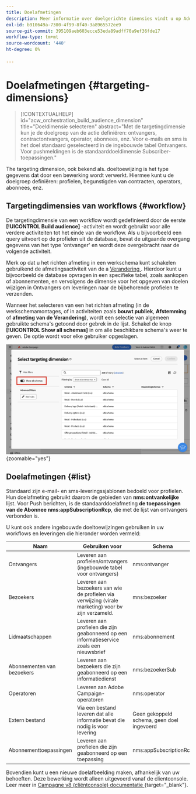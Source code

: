 ```yaml
---
title: Doelafmetingen
description: Meer informatie over doelgerichte dimensies vindt u op Adobe Campaign Web
exl-id: b910649a-7300-4f99-8f40-3a8965572ee9
source-git-commit: 395109aeb603ecce53eda89adff70a9ef36fde17
workflow-type: tm+mt
source-wordcount: '440'
ht-degree: 0%

---
```


# Doelafmetingen {#targeting-dimensions}

>[!CONTEXTUALHELP]
>id="acw_orchestration_build_audience_dimension"
>title="Doeldimensie selecteren"
>abstract="Met de targetingdimensie kun je de doelgroep van de actie definiëren: ontvangers, contractontvangers, operator, abonnees, enz. Voor e-mails en sms is het doel standaard geselecteerd in de ingebouwde tabel Ontvangers. Voor pushmeldingen is de standaarddoeldimensie Subscriber-toepassingen."

The targeting dimension, ook bekend als. doeltoewijzing is het type gegevens dat door een bewerking wordt verwerkt. Hiermee kunt u de doelgroep definiëren: profielen, begunstigden van contracten, operators, abonnees, enz.

## Targetingdimensies van workflows {#workflow}

De targetingdimensie van een workflow wordt gedefinieerd door de eerste **[!UICONTROL Build audience]** -activiteit en wordt gebruikt voor alle verdere activiteiten tot het einde van de workflow. Als u bijvoorbeeld een query uitvoert op de profielen uit de database, bevat de uitgaande overgang gegevens van het type &#39;ontvanger&#39; en wordt deze overgebracht naar de volgende activiteit.

Merk op dat u het richten afmeting in een werkschema kunt schakelen gebruikend de afmetingsactiviteit van de a [ Verandering ](../workflows/activities/change-dimension.md). Hierdoor kunt u bijvoorbeeld de database opvragen in een specifieke tabel, zoals aankopen of abonnementen, en vervolgens de dimensie voor het opgeven van doelen wijzigen in Ontvangers om leveringen naar de bijbehorende profielen te verzenden.

Wanneer het selecteren van een het richten afmeting (in de werkschemamontages, of in activiteiten zoals **bouwt publiek**, **Afstemming** of **afmeting van de Verandering**), wordt een selectie van algemeen gebruikte schema&#39;s getoond door gebrek in de lijst. Schakel de knop **[!UICONTROL Show all schemas]** in om alle beschikbare schema&#39;s weer te geven. De optie wordt voor elke gebruiker opgeslagen.

![](assets/targeting-dimension-show-all.png){zoomable="yes"}

## Doelafmetingen {#list}

Standaard zijn e-mail- en sms-leveringssjablonen bedoeld voor profielen. Hun doelafmeting gebruikt daarom de gebieden van **nms:ontvankelijke** lijst. Voor Push berichten, is de standaarddoelafmeting **de toepassingen van de Abonnee nms:appSubscriptionRcp**, die met de lijst van ontvangers verbonden is.

U kunt ook andere ingebouwde doeltoewijzingen gebruiken in uw workflows en leveringen die hieronder worden vermeld:

| Naam | Gebruiken voor | Schema |
|---|---|---|
| Ontvangers | Leveren aan profielen/ontvangers (ingebouwde tabel voor ontvangers) | nms:ontvanger |
| Bezoekers | Leveren aan bezoekers van wie de profielen via verwijzing (virale marketing) voor bv zijn verzameld. | mns:bezoeker |
| Lidmaatschappen | Leveren aan profielen die zijn geabonneerd op een informatieservice zoals een nieuwsbrief | nms:abonnement |
| Abonnementen van bezoekers | Leveren aan bezoekers die zijn geabonneerd op een informatiedienst | nms:bezoekerSub |
| Operatoren | Leveren aan Adobe Campaign-operatoren | nms:operator |
| Extern bestand | Via een bestand leveren dat alle informatie bevat die nodig is voor levering | Geen gekoppeld schema, geen doel ingevoerd |
| Abonnementtoepassingen | Leveren aan profielen die zijn geabonneerd op een toepassing | nms:appSubscriptionRcp |

Bovendien kunt u een nieuwe doelafbeelding maken, afhankelijk van uw behoeften. Deze bewerking wordt alleen uitgevoerd vanaf de clientconsole. Leer meer in [ Campagne v8 (cliëntconsole) documentatie ](https://experienceleague.adobe.com/docs/campaign/campaign-v8/audience/add-profiles/target-mappings.html#new-mapping) {target="_blank"}.
